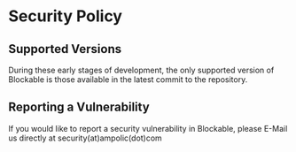 # Security Policy

## Supported Versions

During these early stages of development, the only supported version of Blockable is those available in the latest commit to the repository.

## Reporting a Vulnerability

If you would like to report a security vulnerability in Blockable, please E-Mail us directly at security(at)ampolic(dot)com
